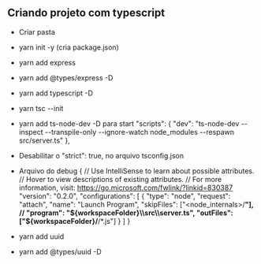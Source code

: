 ## Criando projeto com typescript

- Criar pasta
- yarn init -y (cria package.json)
- yarn add express
- yarn add @types/express -D
- yarn add typescript -D
- yarn tsc --init

- yarn add ts-node-dev -D para start 
"scripts": {
    "dev": "ts-node-dev --inspect --transpile-only --ignore-watch node_modules --respawn src/server.ts"
  },

- Desabilitar o "strict": true, no arquivo tsconfig.json

- Arquivo do debug
{
  // Use IntelliSense to learn about possible attributes.
  // Hover to view descriptions of existing attributes.
  // For more information, visit: https://go.microsoft.com/fwlink/?linkid=830387
  "version": "0.2.0",
  "configurations": [
    {
      "type": "node",
      "request": "attach",
      "name": "Launch Program",
      "skipFiles": ["<node_internals>/**"],
      // "program": "${workspaceFolder}\\src\\server.ts",
      "outFiles": ["${workspaceFolder}/**/*.js"]
    }
  ]
}

- yarn add uuid
- yarn add @types/uuid -D



<!-- - yarn tsc para inicializar 
- Ir na no arquivo tsconfig.json procurar a linha "outDir": "./", e criar a pasta dist "outDir": "./dist",
- node dist/server.js **para startar o back-end**
- Para não ter que rodar o yarn tsc e depois o node dist/server.js após uma alteração -->
